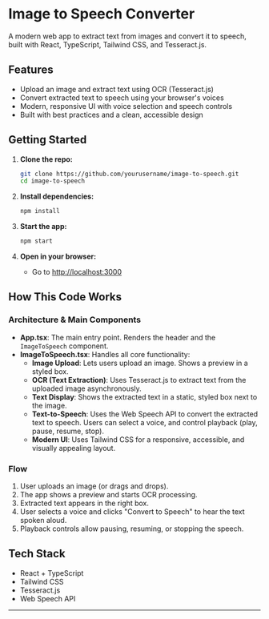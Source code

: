 # Image to Speech Converter

A modern web app to extract text from images and convert it to speech, built with React, TypeScript, Tailwind CSS, and Tesseract.js.

## Features
- Upload an image and extract text using OCR (Tesseract.js)
- Convert extracted text to speech using your browser's voices
- Modern, responsive UI with voice selection and speech controls
- Built with best practices and a clean, accessible design

## Getting Started

1. **Clone the repo:**
   ```bash
   git clone https://github.com/yourusername/image-to-speech.git
   cd image-to-speech
   ```

2. **Install dependencies:**
   ```bash
   npm install
   ```

3. **Start the app:**
   ```bash
   npm start
   ```

4. **Open in your browser:**
   - Go to [http://localhost:3000](http://localhost:3000)

## How This Code Works

### Architecture & Main Components
- **App.tsx**: The main entry point. Renders the header and the `ImageToSpeech` component.
- **ImageToSpeech.tsx**: Handles all core functionality:
  - **Image Upload**: Lets users upload an image. Shows a preview in a styled box.
  - **OCR (Text Extraction)**: Uses Tesseract.js to extract text from the uploaded image asynchronously.
  - **Text Display**: Shows the extracted text in a static, styled box next to the image.
  - **Text-to-Speech**: Uses the Web Speech API to convert the extracted text to speech. Users can select a voice, and control playback (play, pause, resume, stop).
  - **Modern UI**: Uses Tailwind CSS for a responsive, accessible, and visually appealing layout.

### Flow
1. User uploads an image (or drags and drops).
2. The app shows a preview and starts OCR processing.
3. Extracted text appears in the right box.
4. User selects a voice and clicks "Convert to Speech" to hear the text spoken aloud.
5. Playback controls allow pausing, resuming, or stopping the speech.

## Tech Stack
- React + TypeScript
- Tailwind CSS
- Tesseract.js
- Web Speech API

---

